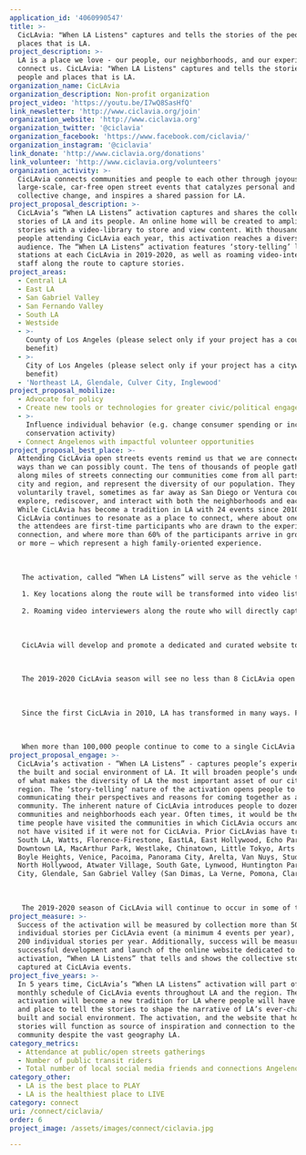 ```yaml
---
application_id: '4060990547'
title: >-
  CicLAvia: "When LA Listens" captures and tells the stories of the people and
  places that is LA.
project_description: >-
  LA is a place we love - our people, our neighborhoods, and our experiences
  connect us. CicLAvia: "When LA Listens" captures and tells the stories of the
  people and places that is LA.
organization_name: CicLAvia
organization_description: Non-profit organization
project_video: 'https://youtu.be/I7wQ8SasHfQ'
link_newsletter: 'http://www.ciclavia.org/join'
organization_website: 'http://www.ciclavia.org'
organization_twitter: '@ciclavia'
organization_facebook: 'https://www.facebook.com/ciclavia/'
organization_instagram: '@ciclavia'
link_donate: 'http://www.ciclavia.org/donations'
link_volunteer: 'http://www.ciclavia.org/volunteers'
organization_activity: >-
  CicLAvia connects communities and people to each other through joyous,
  large-scale, car-free open street events that catalyzes personal and
  collective change, and inspires a shared passion for LA.
project_proposal_description: >-
  CicLAvia’s “When LA Listens” activation captures and shares the collective
  stories of LA and its people. An online home will be created to amplify the
  stories with a video-library to store and view content. With thousands of
  people attending CicLAvia each year, this activation reaches a diverse
  audience. The “When LA Listens” activation features ‘story-telling’ listening
  stations at each CicLAvia in 2019-2020, as well as roaming video-interview
  staff along the route to capture stories.
project_areas:
  - Central LA
  - East LA
  - San Gabriel Valley
  - San Fernando Valley
  - South LA
  - Westside
  - >-
    County of Los Angeles (please select only if your project has a countywide
    benefit)
  - >-
    City of Los Angeles (please select only if your project has a citywide
    benefit)
  - 'Northeast LA, Glendale, Culver City, Inglewood'
project_proposal_mobilize:
  - Advocate for policy
  - Create new tools or technologies for greater civic/political engagement
  - >-
    Influence individual behavior (e.g. change consumer spending or increase
    conservation activity)
  - Connect Angelenos with impactful volunteer opportunities
project_proposal_best_place: >-
  Attending CicLAvia open streets events remind us that we are connected in more
  ways than we can possibly count. The tens of thousands of people gathered
  along miles of streets connecting our communities come from all parts of the
  city and region, and represent the diversity of our population. They
  voluntarily travel, sometimes as far away as San Diego or Ventura counties, to
  explore, rediscover, and interact with both the neighborhoods and each other.
  While CicLAvia has become a tradition in LA with 24 events since 2010,
  CicLAvia continues to resonate as a place to connect, where about one-third of
  the attendees are first-time participants who are drawn to the experience of
  connection, and where more than 60% of the participants arrive in groups of 3
  or more — which represent a high family-oriented experience.
   
   
   
   The activation, called “When LA Listens” will serve as the vehicle to document and curate, for the first-time, the real-time stories, perspectives, and experiences of attendees at CicLAvia open streets events. The stories will be captured through:
   
   1. Key locations along the route will be transformed into video listening stations where people will have an opportunity to share experiences. 
   
   2. Roaming video interviewers along the route who will directly capture people’s experiences.
   
   
   
   CicLAvia will develop and promote a dedicated and curated website to serve as the online space to showcase the stories. A video library will be established to insure that all stories will have a permanent home.
   
   
   
   The 2019-2020 CicLAvia season will see no less than 8 CicLAvia open streets events throughout the city and region. We anticipate creating new routes and experiences in South LA, Central LA Downtown LA East LA, Northeast LA, San Fernando Valley, Westside, San Gabriel Valley, Glendale, and Culver City.
   
   
   
   Since the first CicLAvia in 2010, LA has transformed in many ways. Former LA Times writer Christopher Hawthorne stated that: “CicLAvia hasn't only allowed Angelenos to see the city and its architecture with fresh eyes. It has allowed us to see ourselves with fresh eyes.”
   
   
   
   When more than 100,000 people continue to come to a single CicLAvia event after 24 events, it tells us that Angelenos have a strong desire to belong to a larger community. CicLAvia helps create a space and place for the larger community to come together. There are no windshields to block out the ambient noise of the car’s engine. Instead, it is replaced by the ambient noise of conversations and story-telling along the route. CicLAvia’s activation - ”When LA Listens” will capture those stories, amplify them, and ensure that they will not be lost.
project_proposal_engage: >-
  CicLAvia’s activation - “When LA Listens” - captures people’s experiences of
  the built and social environment of LA. It will broaden people’s understanding
  of what makes the diversity of LA the most important asset of our city and
  region. The ‘story-telling’ nature of the activation opens people to
  communicating their perspectives and reasons for coming together as a
  community. The inherent nature of CicLAvia introduces people to dozens of
  communities and neighborhoods each year. Often times, it would be the first
  time people have visited the communities in which CicLAvia occurs and would
  not have visited if it were not for CicLAvia. Prior CicLAvias have traveled in
  South LA, Watts, Florence-Firestone, EastLA, East Hollywood, Echo Park,
  Downtown LA, MacArthur Park, Westlake, Chinatown, Little Tokyo, Arts District,
  Boyle Heights, Venice, Pacoima, Panorama City, Arelta, Van Nuys, Studio City,
  North Hollywood, Atwater Village, South Gate, Lynwood, Huntington Park, Culver
  City, Glendale, San Gabriel Valley (San Dimas, La Verne, Pomona, Claremont). 
   
   
   
   The 2019-2020 season of CicLAvia will continue to occur in some of the previous areas and will add new communities/neighborhoods, including Hollywood, West Hollywood, West San Fernando Valley, Northeast LA, Inglewood, and new routes in South LA.
project_measure: >-
  Success of the activation will be measured by collection more than 50
  individual stories per CicLAvia event (a minimum 4 events per year), and over
  200 individual stories per year. Additionally, success will be measured by the
  successful development and launch of the online website dedicated to the
  activation, “When LA Listens” that tells and shows the collective stories
  captured at CicLAvia events.
project_five_years: >-
  In 5 years time, CicLAvia’s “When LA Listens” activation will part of the
  monthly schedule of CicLAvia events throughout LA and the region. The
  activation will become a new tradition for LA where people will have a space
  and place to tell the stories to shape the narrative of LA’s ever-changing
  built and social environment. The activation, and the website that houses the
  stories will function as source of inspiration and connection to the LA
  community despite the vast geography LA.
category_metrics:
  - Attendance at public/open streets gatherings
  - Number of public transit riders
  - Total number of local social media friends and connections Angelenos have
category_other:
  - LA is the best place to PLAY
  - LA is the healthiest place to LIVE
category: connect
uri: /connect/ciclavia/
order: 6
project_image: /assets/images/connect/ciclavia.jpg

---
```

